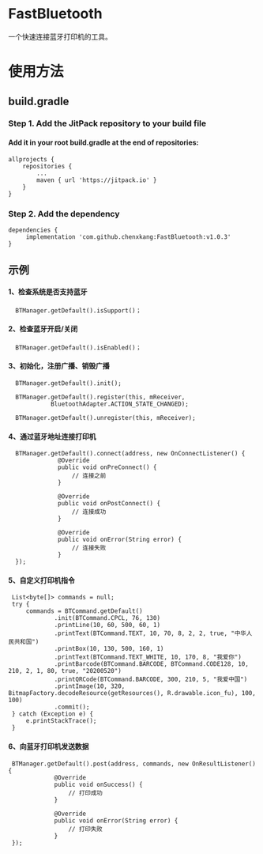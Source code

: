 # FastBluetooth
一个快速连接蓝牙打印机的工具。

# 使用方法

## build.gradle

### Step 1. Add the JitPack repository to your build file

#### Add it in your root build.gradle at the end of repositories:

	allprojects {
		repositories {
			...
			maven { url 'https://jitpack.io' }
		}
	}

### Step 2. Add the dependency

	dependencies {
    	 implementation 'com.github.chenxkang:FastBluetooth:v1.0.3'
    }


## 示例

#### 1、检查系统是否支持蓝牙
      BTManager.getDefault().isSupport()；
      
#### 2、检查蓝牙开启/关闭
      BTManager.getDefault().isEnabled()；

#### 3、初始化，注册广播、销毁广播
      BTManager.getDefault().init();
      
      BTManager.getDefault().register(this, mReceiver,
                BluetoothAdapter.ACTION_STATE_CHANGED);
                
      BTManager.getDefault().unregister(this, mReceiver);
      
#### 4、通过蓝牙地址连接打印机
      BTManager.getDefault().connect(address, new OnConnectListener() {
                  @Override
                  public void onPreConnect() {
                      // 连接之前
                  }
      
                  @Override
                  public void onPostConnect() {
                      // 连接成功
                  }
      
                  @Override
                  public void onError(String error) {
                      // 连接失败
                  }
      });

#### 5、自定义打印机指令
     List<byte[]> commands = null;
     try {
         commands = BTCommand.getDefault()
                 .init(BTCommand.CPCL, 76, 130)
                 .printLine(10, 60, 500, 60, 1)
                 .printText(BTCommand.TEXT, 10, 70, 8, 2, 2, true, "中华人民共和国")
                 .printBox(10, 130, 500, 160, 1)
                 .printText(BTCommand.TEXT_WHITE, 10, 170, 8, "我爱你")
                 .printBarcode(BTCommand.BARCODE, BTCommand.CODE128, 10, 210, 2, 1, 80, true, "20200520")
                 .printQRCode(BTCommand.BARCODE, 300, 210, 5, "我爱中国")
                 .printImage(10, 320, BitmapFactory.decodeResource(getResources(), R.drawable.icon_fu), 100, 100)
                 .commit();
     } catch (Exception e) {
         e.printStackTrace();
     }
     
#### 6、向蓝牙打印机发送数据
     BTManager.getDefault().post(address, commands, new OnResultListener() {
                 @Override
                 public void onSuccess() {
                     // 打印成功
                 }
     
                 @Override
                 public void onError(String error) {
                     // 打印失败
                 }
     });
     
